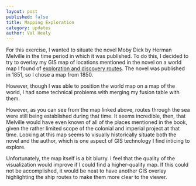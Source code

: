 ```yaml
---
layout: post
published: false
title: Mapping Exploration
category: updates
author: Val Healy
---
```


For this exercise, I wanted to situate the novel Moby Dick by Herman Melville in the time period in which it was published. To do this, I decided to try to overlay my GIS map of locations mentioned in the novel on a world map I found of [exploration and discovery routes](https://arrowsmith.mit.edu/mitogp/layer/HARVARD.SDE2.G3201_S12_1850_B8/). The novel was published in 1851, so I chose a map from 1850.

However, though I was able to position the world map on a map of the world, I had some technical problems with merging my fusion table with them.

However, as you can see from the map linked above, routes through the sea were still being established during that time. It seems incredible, then, that Melville would have even known of all of the places mentioned in the book, given the rather limited scope of the colonial and imperial project at that time. Looking at this map seems to visually historically situate both the novel and the author, which is one aspect of GIS technology I find inticing to explore.

Unfortunately, the map itself is a bit blurry. I feel that the quality of the visualization would improve if I could find a higher-quality map. If this could not be accomplished, it would be neat to have another GIS overlay highlighting the ship routes to make them more clear to the viewer.


